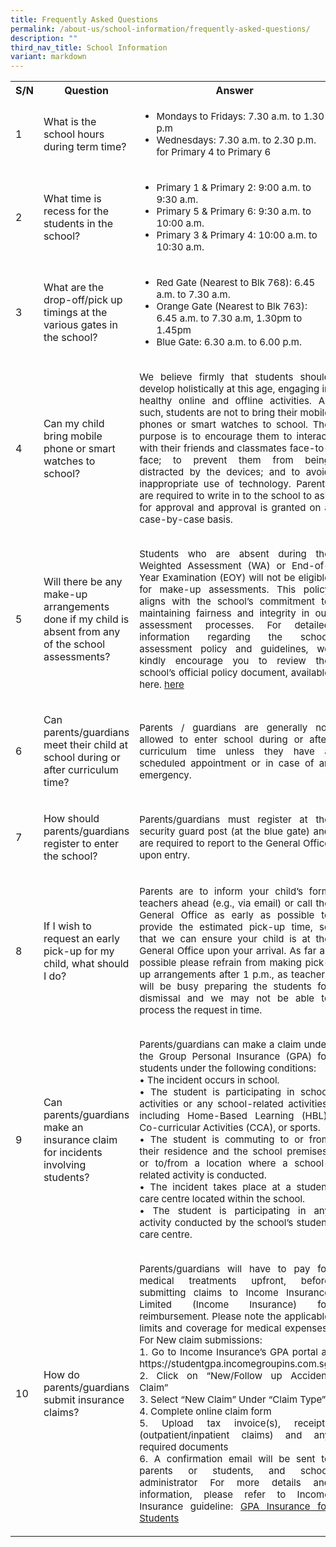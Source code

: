 ```yaml
---
title: Frequently Asked Questions
permalink: /about-us/school-information/frequently-asked-questions/
description: ""
third_nav_title: School Information
variant: markdown
---
```

<table style="width:100%">
  <tbody><tr>
    <th>S/N</th>
    <th>Question</th>
    <th>Answer</th>
  </tr>
  <tr>
    <td><p>1</p></td>
    <td><p>What is the school hours during term time?</p></td>
    <td><ul>
			<li style="font-size:15px">Mondays to Fridays:  7.30 a.m. to 1.30 p.m</li>
			<li style="font-size:15px">Wednesdays:  7.30 a.m. to 2.30 p.m. for Primary 4 to Primary 6</li>
	</ul></td>
  </tr>
  <tr>
    <td><p>2</p></td>
    <td><p>What time is recess for the students in the school?</p></td>
    <td><ul>
			<li style="font-size:15px">Primary 1 &amp; Primary 2: 9:00 a.m. to 9:30 a.m.</li>
			<li style="font-size:15px">Primary 5 &amp; Primary 6: 9:30 a.m. to 10:00 a.m.</li>
			<li style="font-size:15px">Primary 3 &amp; Primary 4: 10:00 a.m. to 10:30 a.m.</li>
	</ul></td>
  </tr>
	<tr>
    <td><p>3</p></td>
    <td><p>What are the drop-off/pick up timings at the various gates in the school?</p></td>
    <td><ul>
			<li style="font-size:15px">Red Gate (Nearest to Blk 768): 6.45 a.m. to 7.30 a.m.</li>
			<li style="font-size:15px">Orange Gate (Nearest to Blk 763): 6.45 a.m. to 7.30 a.m, 1.30pm to 1.45pm</li>
			<li style="font-size:15px">Blue Gate:  6.30 a.m. to 6.00 p.m.</li>
	</ul></td>
  </tr>
	<tr>
    <td><p>4</p></td>
    <td><p>Can my child bring mobile phone or smart watches to school?</p></td>
    <td><p style="font-size: 15px; text-align:justify;">We believe firmly that students should develop holistically at this age, engaging in healthy online and offline activities.  As such, students are not to bring their mobile phones or smart watches to school.  The purpose is to encourage them to interact with their friends and classmates face-to-face; to prevent them from being distracted by the devices; and to avoid inappropriate use of technology. Parents are required to write in to the school to ask for approval and approval is granted on a case-by-case basis.</p></td>
  </tr>
	<tr>
    <td><p>5</p></td>
    <td><p>Will there be any make-up arrangements done if my child is absent from any of the school assessments?</p></td>
    <td><p style="font-size: 15px; text-align:justify;">Students who are absent during the Weighted Assessment (WA) or End-of-Year Examination (EOY) will not be eligible for make-up assessments. This policy aligns with the school’s commitment to maintaining fairness and integrity in our assessment processes. For detailed information regarding the school assessment policy and guidelines, we kindly encourage you to review the school’s official policy document, available here. <a href="https://www.meridianpri.moe.edu.sg/communications/assessment-matters/school-policy-n-practice-on-assessment-matters/">here</a></p></td>
  </tr>
		<tr>
    <td><p>6</p></td>
    <td><p>Can parents/guardians meet their child at school during or after curriculum time?</p></td>
    <td><p style="font-size: 15px; text-align:justify;">Parents / guardians are generally not allowed to enter school during or after curriculum time unless they have a scheduled appointment or in case of an emergency.</p></td>
  </tr>
		<tr>
    <td><p>7</p></td>
    <td><p>How should parents/guardians register to enter the school?</p></td>
    <td><p style="font-size: 15px; text-align:justify;">Parents/guardians must register at the security guard post (at the blue gate) and are required to report to the General Office upon entry.</p></td>
  </tr>
		<tr>
    <td><p>8</p></td>
    <td><p>If I wish to request an early pick-up for my child, what should I do?</p></td>
    <td><p style="font-size: 15px; text-align:justify;">Parents are to inform your child’s form teachers ahead (e.g., via email) or call the General Office as early as possible to provide the estimated pick-up time, so that we can ensure your child is at the General Office upon your arrival. As far as possible please refrain from making pick-up arrangements after 1 p.m., as teachers will be busy preparing the students for dismissal and we may not be able to process the request in time.</p></td>
  </tr>
		<tr>
    <td><p>9</p></td>
    <td><p>Can parents/guardians make an insurance claim for incidents involving students?</p></td>
    <td><p style="font-size: 15px; text-align:justify;">Parents/guardians can make a claim under the Group Personal Insurance (GPA) for students under the following conditions:<br>
•	The incident occurs in school.<br>
•	The student is participating in school activities or any school-related activities, including Home-Based Learning (HBL), Co-curricular Activities (CCA), or sports.<br>
•	The student is commuting to or from their residence and the school premises, or to/from a location where a school-related activity is conducted.<br>
•	The incident takes place at a student care centre located within the school.<br>
•	The student is participating in any activity conducted by the school’s student care centre.
</p></td>
  </tr>
			<tr>
    <td><p>10</p></td>
    <td><p>How do parents/guardians submit insurance claims?</p></td>
    <td><p style="font-size: 15px; text-align:justify;">Parents/guardians will have to pay for medical treatments upfront, before submitting claims to Income Insurance Limited (Income Insurance) for reimbursement. Please note the applicable limits and coverage for medical expenses. 
For New claim submissions:<br>
1.	Go to Income Insurance’s GPA portal at https://studentgpa.incomegroupins.com.sg <br>
2.	Click on “New/Follow up Accident Claim” <br>
3.	Select “New Claim” Under “Claim Type” <br>
4.	Complete online claim form <br>
5.	Upload tax invoice(s), receipts (outpatient/inpatient claims) and any required documents <br>
6.	A confirmation email will be sent to parents or students, and school administrator
For more details and information, please refer to Income Insurance guideline: <a href="https://www.meridianpri.moe.edu.sg/files/Communications/Resources%20for%20Parents/MOE_Student_Product_Fact_Sheet_Year_2024.pdf/">GPA Insurance for Students</a>
</p></td>
  </tr>
</tbody></table>
